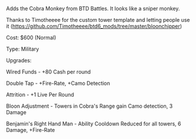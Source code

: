 
Adds the Cobra Monkey from BTD Battles. It looks like a sniper monkey.

Thanks to Timotheeee for the custom tower template and letting people use it (https://github.com/Timotheeee/btd6_mods/tree/master/bloonchipper)

Cost: $600 (Normal)

Type: Military


Upgrades:

Wired Funds - +80 Cash per round

Double Tap - +Fire-Rate, +Camo Detection

Attrition - +1 Live Per Round

Bloon Adjustment - Towers in Cobra's Range gain Camo detection, 3 Damage

Benjamin's Right Hand Man - Ability Cooldown Reduced for all towers, 6 Damage, +Fire-Rate

